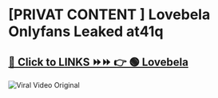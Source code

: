 
 # [PRIVAT CONTENT ] Lovebela Onlyfans Leaked at41q

## <h2><a href="https://clipsfans.com/Lovebela&ref=git">🔗 Click to LINKS ⏩⏩ 👉 🟢 Lovebela </a></h2>

<a href="https://clipsfans.com/Lovebela&ref=git" rel="nofollow" data-target="animated-image.originalLink"><img src="https://i.ibb.co.com/xMMVF88/686577567.gif" alt="Viral Video Original" style="max-width: 100%; display: inline-block;" data-target="animated-image.originalImage"></a>

